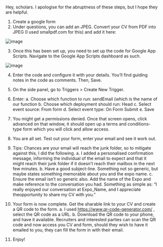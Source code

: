 Hey, scholars. I apologise for the abruptness of these steps, but I hope they are helpful.


1.	Create a google form
2.	Under questions, you can add an JPEG. Convert your CV from PDF into JPEG (I used smallpdf.com for this) and add it here:

![image](https://user-images.githubusercontent.com/98710900/223793295-a186cc79-63fe-4d45-91f7-fa2d6fb3bb62.png)
 
3.	Once this has been set up, you need to set up the code for Google App Scripts. Navigate to the Google App Scripts dashboard as such.
 
![image](https://user-images.githubusercontent.com/98710900/223793392-5b997899-ed33-4bc6-aaa0-1cbfbd0a5ec3.png)

4.	Enter the code and configure it with your details. You’ll find guiding notes in the code as comments. Then, Save.

5.	On the side panel, go to Triggers > Create New Trigger.

6.	Enter:
          a.	 Choose which function to run: sendEmail (which is the name of our function
          b.	Choose which deployment should run: Head
          c.	Select event source: From form
          d.	Select event type: On Form Submit
          e.	Save

7.	You might get a permissions denied. Once that screen opens, click advanced on that window, it should open up a terms and conditions-type form which you will click and allow access.

8.	You are all set. Test out your form, enter your email and see it work out.

9.	Tips: Chances are your email will reach the junk folder, so to mitigate against this, I did the following.
         a.	I added a personalised confirmation message, informing the individual of the email to expect and that it might reach their junk folder if it doesn’t reach             their mailbox in the next few minutes.
         b.	Have a good subject-line. Something not so generic, but maybe states something memorable about you and the expo name.
         c.	Ensure the email isn’t so generic also. Add the name of the Expo and make reference to the conversation you had. Something as simple as:
         “I really enjoyed our conversation at Expo_Name, and I appreciate theopportunity to share my CV with you.”

10.	Your form is now complete. Get the sharable link to your CV and create a QR code to the form.
          a.	I used https://www.qr-code-generator.com/ , select the QR code as a URL.
          b.	Download the QR code to your phone, and have it available. Recruiters and interested parties can scan the QR code and now access you CV and form, should                they wish to have it emailed to you, they can fill the form in with their email.
11.	Enjoy!
